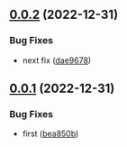 ## [0.0.2](https://github.com/EncyclopediaGalactica/Sdk.Core/compare/0.0.1...0.0.2) (2022-12-31)


### Bug Fixes

* next fix ([dae9678](https://github.com/EncyclopediaGalactica/Sdk.Core/commit/dae9678a64ecd95d07b710f8c5745c81aa7033d6))

## [0.0.1](https://github.com/EncyclopediaGalactica/Sdk.Core/compare/0.0.0...0.0.1) (2022-12-31)


### Bug Fixes

* first ([bea850b](https://github.com/EncyclopediaGalactica/Sdk.Core/commit/bea850b61eb611016d33e0704cfc0fe557581c02))
